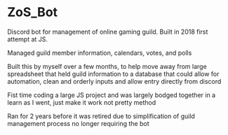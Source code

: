 # ZoS_Bot
Discord bot for management of online gaming guild. Built in 2018 first attempt at JS.

Managed guild member information, calendars, votes, and polls

Built this by myself over a few months, to help move away from large spreadsheet that held guild information to a database that could allow for automation, clean and orderly inputs and allow entry directly from discord

Fist time coding a large JS project and was largely bodged together in a learn as I went, just make it work not pretty method

Ran for 2 years before it was retired due to simplification of guild management process no longer requiring the bot